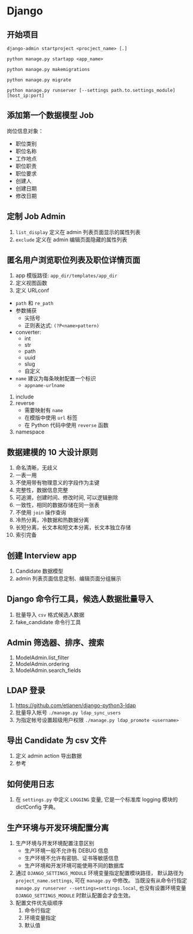 # Django
## 开始项目 

```
django-admin startproject <procject_name> [.]

python manage.py startapp <app_name>

python manage.py makemigrations

python manage.py migrate

python manage.py runserver [--settings path.to.settings_module] [host_ip:port]
```

## 添加第一个数据模型 Job 

岗位信息对象：

-   职位类别
-   职位名称
-   工作地点
-   职位职责
-   职位要求
-   创建人
-   创建日期
-   修改日期

## 定制 Job Admin

1. `list_display` 定义在 admin 列表页面显示的属性列表
1. `exclude` 定义在 admin 编辑页面隐藏的属性列表

## 匿名用户浏览职位列表及职位详情页面

1. app 模版路径: `app_dir/templates/app_dir`
1. 定义视图函数
1. 定义 URLconf
-   `path` 和 `re_path`
-   参数捕获
    -   尖括号
    -   正则表达式: `(?P<name>pattern)`
-   converter:
    -   int
    -   str
    -   path
    -   uuid
    -   slug
    -   自定义
-   `name` 建议为每条映射配置一个标识
    -   `appname-urlname`
1. include
1. reverse
    -   需要映射有 `name`
    -   在模版中使用 `url` 标签
    -   在 Python 代码中使用 `reverse` 函数
1. namespace

## 数据建模的 10 大设计原则

1. 命名清晰，无歧义
1. 一表一用
1. 不使用带有物理意义的字段作为主键
1. 完整性，数据信息完整
1. 可追溯，创建时间、修改时间, 可以逻辑删除
1. 一致性，相同的数据存储在同一张表
1. 不使用 `join` 操作查询
1. 冷热分离，冷数据和热数据分离
1. 长短分离，长文本和短文本分离，长文本独立存储
1. 索引完备

## 创建 Interview app

1. Candidate 数据模型
1. admin 列表页面信息定制、编辑页面分组展示

## Django 命令行工具，候选人数据批量导入

1. 批量导入 `csv` 格式候选人数据
2. fake_candidate 命令行工具

## Admin 筛选器、排序、搜索

1. ModelAdmin.list_filter
1. ModelAdmin.ordering
1. ModelAdmin.search_fields

## LDAP 登录

1. https://github.com/etianen/django-python3-ldap
1. 批量导入帐号 `./manage.py ldap_sync_users`
1. 为指定帐号设置超级用户权限 `./manage.py ldap_promote <username>`

## 导出 Candidate 为 csv 文件

1. 定义 admin action 导出数据
1. 参考 [](https://stackoverflow.com/questions/18685223/how-to-export-django-model-data-into-csv-file)

## 如何使用日志

1. 在 `settings.py` 中定义 `LOGGING` 变量, 
它是一个标准库 logging 模块的 dictConfig 字典。

## 生产环境与开发环境配置分离

1. 生产环境与开发环境配置注意区别
    - 生产环境一般不允许有 DEBUG 信息
    - 生产环境不允许有密钥、证书等敏感信息
    - 生产环境和开发环境可能使用不同的数据库
1. 通过 `DJANGO_SETTINGS_MODULE` 环境变量指定配置模块路径，
默认路径为 `project_name.settings`, 可在 `manage.py` 中修改。
当既没有从命令行指定 `manage.py runserver --settings=settings.local`,
也没有设置环境变量 `DJANGO_SETTINGS_MODULE` 时默认配置会才会生效。
1. 配置文件优先级顺序
    1. 命令行指定
    1. 环境变量指定
    1. 默认值
